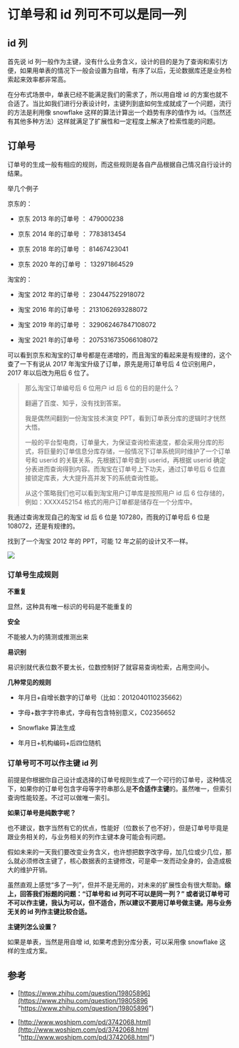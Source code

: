 # 订单号和 id 列可不可以是同一列

## id 列

首先说 id 列一般作为主键，没有什么业务含义，设计的目的是为了查询和索引方便，如果用单表的情况下一般会设置为自增，有序了以后，无论数据库还是业务检索起来效率都非常高。

在分布式场景中，单表已经不能满足我们的需求了，所以用自增 id 的方案也就不合适了。当比如我们进行分表设计时，主键列到底如何生成就成了一个问题，流行的方法是利用像 snowflake 这样的算法计算出一个趋势有序的值作为 id。（当然还有其他多种方法）这样就满足了扩展性和一定程度上解决了检索性能的问题。

## 订单号

订单号的生成一般有相应的规则，而这些规则是各自产品根据自己情况自行设计的结果。

举几个例子

京东的：

*   京东 2013 年的订单号 ： 479000238

*   京东 2014 年的订单号 ： 7783813454

*   京东 2018 年的订单号 ： 81467423041

*   京东 2020 年的订单号 ： 132971864529

淘宝的：

*   淘宝 2012 年的订单号 ： 230447522918072

*   淘宝 2016 年的订单号 ： 2131062693288072

*   淘宝 2019 年的订单号 ： 329062467847108072

*   淘宝 2021 年的订单号 ： 2075316735066108072

可以看到京东和淘宝的订单号都是在递增的，而且淘宝的看起来是有规律的，这个查了一下有说从 2017 年淘宝升级了订单，原先是用订单号后 4 位识别用户，2017 年以后改为用后 6 位了。

> 那么淘宝订单编号后 6 位用户 id 后 6 位的目的是什么？
>
> 翻遍了百度、知乎，没有找到答案。
>
> 我是偶然间翻到一份淘宝技术演变 PPT，看到订单表分库的逻辑时才恍然大悟。
>
> 一般的平台型电商，订单量大，为保证查询检索速度，都会采用分库的形式，将巨量的订单信息分库存储，一般情况下订单系统同时维护了一个订单号和 userid 的关联关系，先根据订单号查到 userid，再根据 userid 确定分表进而查询得到内容。而淘宝在订单号上下功夫，通过订单号后 6 位直接锁定库表，大大提升高并发下的系统查询性能。
>
> 从这个策略我们也可以看到淘宝用户订单库是按照用户 id 后 6 位存储的，例如：XXXX452154 格式的用户订单都是储存在一个分库中。

我通过查询发现自己的淘宝 id 后 6 位是 107280，而我的订单号后 6 位是 108072，还是有规律的。

找到了一个淘宝 2012 年的 PPT，可能 12 年之前的设计又不一样。

![](https://tva1.sinaimg.cn/large/008i3skNly1gvciq0qfzgj616e0t4ad202.jpg)

### 订单号生成规则

**不重复**

显然，这种具有唯一标识的号码是不能重复的

**安全**

不能被人为的猜测或推测出来

**易识别**

易识别就代表位数不要太长，位数控制好了就容易查询检索，占用空间小。

**几种常见的规则**

*   年月日+自增长数字的订单号（比如：2012040110235662）

*   字母+数字字符串式，字母有包含特别意义，C02356652

*   Snowflake 算法生成

*   年月日+机构编码+后四位随机

### 订单号可不可以作主键 id 列

前提是你根据你自己设计或选择的订单号规则生成了一个可行的订单号，这种情况下，如果你的订单号包含字母等字符串那么是**不合适作主键**的。虽然唯一，但索引查询性能较差。不过可以做唯一索引。

**如果订单号是纯数字呢？**

也不建议，数字当然有它的优点，性能好（位数长了也不好），但是订单号毕竟是跟业务相关的，与业务相关的列作主键本身可能会有问题。

假如未来的一天我们要改变业务含义，也许想把数字改字母，加几位或少几位，那么就必须修改主键了，核心数据表的主键修改，可是牵一发而动全身的，会造成极大的维护开销。

虽然直观上感觉“多了一列”，但并不是无用的，对未来的扩展性会有很大帮助。**综上，回答我们标题的问题：“订单号和 id 列可不可以是同一列？” 或者说订单号可不可以作主键，我认为可以，但不适合，所以建议不要用订单号做主键。用与业务无关的 id 列作主键比较合适。**

**主键列怎么设置？**

如果是单表，当然是用自增 id, 如果考虑到分库分表，可以采用像 snowflake 这样的生成方案。

## 参考

*   [https://www.zhihu.com/question/19805896](https://www.zhihu.com/question/19805896 "https://www.zhihu.com/question/19805896")

*   [http://www.woshipm.com/pd/3742068.html](http://www.woshipm.com/pd/3742068.html "http://www.woshipm.com/pd/3742068.html")
